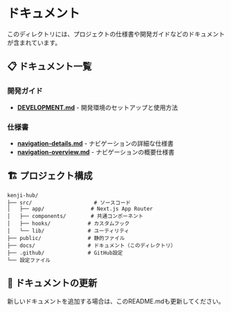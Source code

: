 # ドキュメント

このディレクトリには、プロジェクトの仕様書や開発ガイドなどのドキュメントが含まれています。

## 📋 ドキュメント一覧

### 開発ガイド
- **[DEVELOPMENT.md](./DEVELOPMENT.md)** - 開発環境のセットアップと使用方法

### 仕様書
- **[navigation-details.md](./navigation-details.md)** - ナビゲーションの詳細な仕様書
- **[navigation-overview.md](./navigation-overview.md)** - ナビゲーションの概要仕様書

## 🏗️ プロジェクト構成

```
kenji-hub/
├── src/                    # ソースコード
│   ├── app/               # Next.js App Router
│   ├── components/        # 共通コンポーネント
│   ├── hooks/            # カスタムフック
│   └── lib/              # ユーティリティ
├── public/               # 静的ファイル
├── docs/                 # ドキュメント（このディレクトリ）
├── .github/              # GitHub設定
└── 設定ファイル
```

## 📝 ドキュメントの更新

新しいドキュメントを追加する場合は、このREADME.mdも更新してください。

